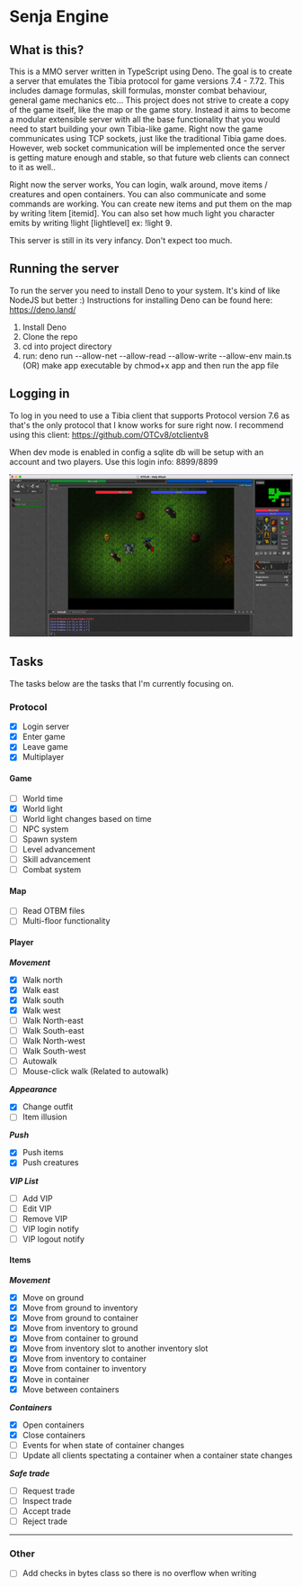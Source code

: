 # Senja Engine

## What is this?
This is a MMO server written in TypeScript using Deno. 
The goal is to create a server that emulates the Tibia protocol for game versions 7.4 - 7.72.
This includes damage formulas, skill formulas, monster combat behaviour, general game mechanics etc... 
This project does not strive to create a copy of the game itself, like the map or the game story. 
Instead it aims to become a modular extensible server with all the base functionality that you would need to start building your own Tibia-like game.
Right now the game communicates using TCP sockets, just like the traditional Tibia game does. However, web socket communication
will be implemented once the server is getting mature enough and stable, so that future web clients can connect to it as well..  

Right now the server works, You can login, walk around, move items / creatures and open containers. You can also communicate
and some commands are working. You can create new items and put them on the map by writing !item [itemid]. You can also set
how much light you character emits by writing !light [lightlevel] ex: !light 9.

This server is still in its very infancy. Don't expect too much.

## Running the server
To run the server you need to install Deno to your system. It's kind of like NodeJS but better :)
Instructions for installing Deno can be found here: https://deno.land/

1. Install Deno
2. Clone the repo
3. cd into project directory
4. run: deno run --allow-net --allow-read --allow-write --allow-env main.ts (OR) make app executable by chmod+x app and then run the app file

## Logging in
To log in you need to use a Tibia client that supports Protocol version 7.6 as that's the only protocol that I know works
for sure right now. I recommend using this client: https://github.com/OTCv8/otclientv8

When dev mode is enabled in config a sqlite db will be setup with an account and two players.
Use this login info: 8899/8899

![Alt text](screenshot.webp?raw=true "Screenshot")

## Tasks
The tasks below are the tasks that I'm currently focusing on.

### Protocol

- [X] Login server
- [X] Enter game
- [X] Leave game
- [x] Multiplayer

#### Game
- [ ] World time
- [X] World light
- [ ] World light changes based on time
- [ ] NPC system
- [ ] Spawn system
- [ ] Level advancement
- [ ] Skill advancement
- [ ] Combat system

#### Map
- [ ] Read OTBM files
- [ ] Multi-floor functionality

#### Player

***Movement***
- [X] Walk north
- [X] Walk east
- [X] Walk south
- [X] Walk west
- [ ] Walk North-east
- [ ] Walk South-east
- [ ] Walk North-west
- [ ] Walk South-west
- [ ] Autowalk
- [ ] Mouse-click walk (Related to autowalk)

***Appearance***
- [X] Change outfit
- [ ] Item illusion

***Push***
- [X] Push items
- [X] Push creatures

***VIP List***
- [ ] Add VIP
- [ ] Edit VIP
- [ ] Remove VIP
- [ ] VIP login notify
- [ ] VIP logout notify

#### Items

***Movement***
- [X] Move on ground
- [X] Move from ground to inventory
- [X] Move from ground to container
- [X] Move from inventory to ground
- [X] Move from container to ground
- [X] Move from inventory slot to another inventory slot
- [X] Move from inventory to container
- [X] Move from container to inventory
- [X] Move in container
- [X] Move between containers

***Containers***
- [X] Open containers
- [X] Close containers
- [ ] Events for when state of container changes
- [ ] Update all clients spectating a container when a container state changes

***Safe trade***
- [ ] Request trade
- [ ] Inspect trade
- [ ] Accept trade
- [ ] Reject trade

---------
### Other
- [ ] Add checks in bytes class so there is no overflow when writing